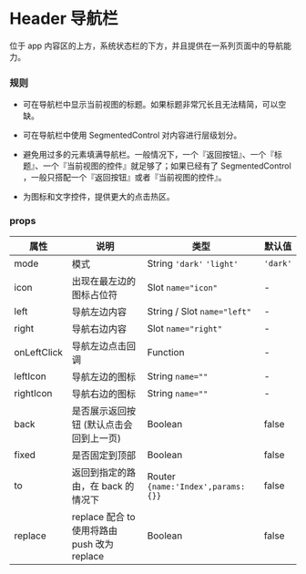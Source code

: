 # Header 导航栏

位于 app 内容区的上方，系统状态栏的下方，并且提供在一系列页面中的导航能力。

### 规则

- 可在导航栏中显示当前视图的标题。如果标题非常冗长且无法精简，可以空缺。

- 可在导航栏中使用 SegmentedControl 对内容进行层级划分。

- 避免用过多的元素填满导航栏。一般情况下，一个『返回按钮』、一个『标题』、一个『当前视图的控件』就足够了；如果已经有了 SegmentedControl ，一般只搭配一个『返回按钮』或者『当前视图的控件』。

- 为图标和文字控件，提供更大的点击热区。

### props

| 属性        | 说明                                         | 类型                              | 默认值   |
| ----------- | -------------------------------------------- | --------------------------------- | -------- |
| mode        | 模式                                         | String `'dark'` `'light'`         | `'dark'` |
| icon        | 出现在最左边的图标占位符                     | Slot `name="icon"`                | -        |
| left        | 导航左边内容                                 | String / Slot `name="left"`       | -        |
| right       | 导航右边内容                                 | Slot `name="right"`               | -        |
| onLeftClick | 导航左边点击回调                             | Function                          | -        |
| leftIcon    | 导航左边的图标                               | String `name=""`                  | -        |
| rightIcon   | 导航右边的图标                               | String `name=""`                  | -        |
| back        | 是否展示返回按钮 (默认点击会回到上一页)      | Boolean                           | false    |
| fixed       | 是否固定到顶部                               | Boolean                           | false    |
| to          | 返回到指定的路由，在 back 的情况下           | Router `{name:'Index',params:{}}` | false    |
| replace     | replace 配合 to 使用将路由 push 改为 replace | Boolean                           | false    |
